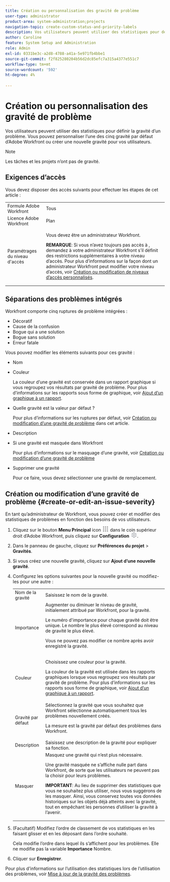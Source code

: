 ```yaml
---
title: Création ou personnalisation des gravité de problème
user-type: administrator
product-area: system-administration;projects
navigation-topic: create-custom-status-and-priority-labels
description: Vos utilisateurs peuvent utiliser des statistiques pour définir la gravité d’un problème. Vous pouvez personnaliser l’une des cinq gravité par défaut d’Adobe Workfront ou créer une nouvelle gravité pour vos utilisateurs.
author: Caroline
feature: System Setup and Administration
role: Admin
exl-id: 0331be3c-a2d8-4788-a41a-5e971fb4bbe1
source-git-commit: f2f825280204b56d2dc85efc7a315a4377e551c7
workflow-type: tm+mt
source-wordcount: '592'
ht-degree: 4%

---
```


# Création ou personnalisation des gravité de problème

<!--
DON'T DELETE, DRAFT OR HIDE THIS ARTICLE. IT IS LINKED TO THE PRODUCT, THROUGH THE CONTEXT SENSITIVE HELP LINKS.

Linked to Understanding Issue Severity.
-->

Vos utilisateurs peuvent utiliser des statistiques pour définir la gravité d’un problème. Vous pouvez personnaliser l’une des cinq gravité par défaut d’Adobe Workfront ou créer une nouvelle gravité pour vos utilisateurs.

>[!NOTE]
>
>Les tâches et les projets n’ont pas de gravité.

## Exigences d’accès

Vous devez disposer des accès suivants pour effectuer les étapes de cet article :

<table style="table-layout:auto"> 
 <col> 
 <col> 
 <tbody> 
  <tr> 
   <td role="rowheader">Formule Adobe Workfront</td> 
   <td>Tous</td> 
  </tr> 
  <tr> 
   <td role="rowheader">Licence Adobe Workfront</td> 
   <td>Plan</td> 
  </tr> 
  <tr> 
   <td role="rowheader">Paramétrages du niveau d'accès</td> 
   <td> <p>Vous devez être un administrateur Workfront.</p> <p><b>REMARQUE</b>: Si vous n’avez toujours pas accès à , demandez à votre administrateur Workfront s’il définit des restrictions supplémentaires à votre niveau d’accès. Pour plus d’informations sur la façon dont un administrateur Workfront peut modifier votre niveau d’accès, voir <a href="../../../administration-and-setup/add-users/configure-and-grant-access/create-modify-access-levels.md" class="MCXref xref">Création ou modification de niveaux d’accès personnalisés</a>.</p> </td> 
  </tr> 
 </tbody> 
</table>

## Séparations des problèmes intégrés

Workfront comporte cinq ruptures de problème intégrées :

* Décoratif
* Cause de la confusion
* Bogue qui a une solution
* Bogue sans solution
* Erreur fatale

<p>Vous pouvez modifier les éléments suivants pour ces gravité :</p>

* Nom
* Couleur

   La couleur d’une gravité est conservée dans un rapport graphique si vous regroupez vos résultats par gravité de problème. Pour plus d’informations sur les rapports sous forme de graphique, voir [Ajout d’un graphique à un rapport](../../../reports-and-dashboards/reports/creating-and-managing-reports/add-chart-report.md).

* Quelle gravité est la valeur par défaut ?

   Pour plus d’informations sur les ruptures par défaut, voir [Création ou modification d’une gravité de problème](#create-or-edit-an-issue-severity) dans cet article.
* Description
* Si une gravité est masquée dans Workfront

   Pour plus d’informations sur le masquage d’une gravité, voir [Création ou modification d’une gravité de problème](#create-or-edit-an-issue-severity")

* Supprimer une gravité

   Pour ce faire, vous devez sélectionner une gravité de remplacement.

## Création ou modification d’une gravité de problème {#create-or-edit-an-issue-severity}

En tant qu’administrateur de Workfront, vous pouvez créer et modifier des statistiques de problèmes en fonction des besoins de vos utilisateurs.

1. Cliquez sur le bouton **Menu Principal** icon ![](assets/main-menu-icon.png) dans le coin supérieur droit d’Adobe Workfront, puis cliquez sur **Configuration** ![](assets/gear-icon-settings.png).

1. Dans le panneau de gauche, cliquez sur **Préférences du projet** > **Gravités**.

1. Si vous créez une nouvelle gravité, cliquez sur **Ajout d’une nouvelle gravité**.
1. Configurez les options suivantes pour la nouvelle gravité ou modifiez-les pour une autre :

   <table style="table-layout:auto"> 
    <col> 
    <col> 
    <tbody> 
     <tr> 
      <td role="rowheader">Nom de la gravité</td> 
      <td>Saisissez le nom de la gravité.</td> 
     </tr> 
     <tr> 
      <td role="rowheader">Importance</td> 
      <td>Augmenter ou diminuer le niveau de gravité, initialement attribué par Workfront, pour la gravité.
      <p>Le numéro d'importance pour chaque gravité doit être unique. Le nombre le plus élevé correspond au niveau de gravité le plus élevé.</p> <p>Vous ne pouvez pas modifier ce nombre après avoir enregistré la gravité.</p> </td> 
     </tr> 
     <tr> 
      <td role="rowheader">Couleur</td> 
      <td> <p>Choisissez une couleur pour la gravité.</p> 
      <p>La couleur de la gravité est utilisée dans les rapports graphiques lorsque vous regroupez vos résultats par gravité de problème. Pour plus d’informations sur les rapports sous forme de graphique, voir <a href="../../../reports-and-dashboards/reports/creating-and-managing-reports/add-chart-report.md" class="MCXref xref">Ajout d’un graphique à un rapport</a>.</p> </td> 
     </tr> 
     <tr> 
      <td role="rowheader">Gravité par défaut</td> 
      <td>Sélectionnez la gravité que vous souhaitez que Workfront sélectionne automatiquement tous les problèmes nouvellement créés.</p>
      <p>La mesure est la gravité par défaut des problèmes dans Workfront.</p></td> 
     </tr> 
     <tr> 
      <td role="rowheader">Description</td> 
      <td>Saisissez une description de la gravité pour expliquer sa fonction.</td> 
     </tr> 
     <tr> 
      <td role="rowheader">Masquer</td> 
      <td> Masquez une gravité qui n’est plus nécessaire. 
      <p>Une gravité masquée ne s’affiche nulle part dans Workfront, de sorte que les utilisateurs ne peuvent pas la choisir pour leurs problèmes.</p> 
      <p><b>IMPORTANT</b>: Au lieu de supprimer des statistiques que vous ne souhaitez plus utiliser, nous vous suggérons de les masquer. Ainsi, vous conservez toutes vos données historiques sur les objets déjà atteints avec la gravité, tout en empêchant les personnes d’utiliser la gravité à l’avenir.</p> </td> 
     </tr> 
    </tbody> 
   </table>

1. (Facultatif) Modifiez l’ordre de classement de vos statistiques en les faisant glisser et en les déposant dans l’ordre souhaité.

   Cela modifie l’ordre dans lequel ils s’affichent pour les problèmes. Elle ne modifie pas la variable **Importance** Nombre.

1. Cliquer sur **Enregistrer**.

Pour plus d’informations sur l’utilisation des statistiques lors de l’utilisation des problèmes, voir [Mise à jour de la gravité des problèmes](../../../manage-work/issues/issue-information/update-issue-severity.md).
